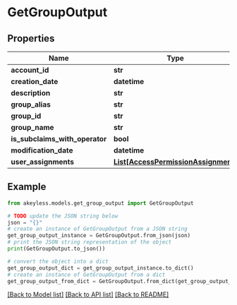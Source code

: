 # GetGroupOutput


## Properties

Name | Type | Description | Notes
------------ | ------------- | ------------- | -------------
**account_id** | **str** |  | [optional] 
**creation_date** | **datetime** |  | [optional] 
**description** | **str** |  | [optional] 
**group_alias** | **str** |  | [optional] 
**group_id** | **str** |  | [optional] 
**group_name** | **str** |  | [optional] 
**is_subclaims_with_operator** | **bool** |  | [optional] 
**modification_date** | **datetime** |  | [optional] 
**user_assignments** | [**List[AccessPermissionAssignment]**](AccessPermissionAssignment.md) |  | [optional] 

## Example

```python
from akeyless.models.get_group_output import GetGroupOutput

# TODO update the JSON string below
json = "{}"
# create an instance of GetGroupOutput from a JSON string
get_group_output_instance = GetGroupOutput.from_json(json)
# print the JSON string representation of the object
print(GetGroupOutput.to_json())

# convert the object into a dict
get_group_output_dict = get_group_output_instance.to_dict()
# create an instance of GetGroupOutput from a dict
get_group_output_from_dict = GetGroupOutput.from_dict(get_group_output_dict)
```
[[Back to Model list]](../README.md#documentation-for-models) [[Back to API list]](../README.md#documentation-for-api-endpoints) [[Back to README]](../README.md)


